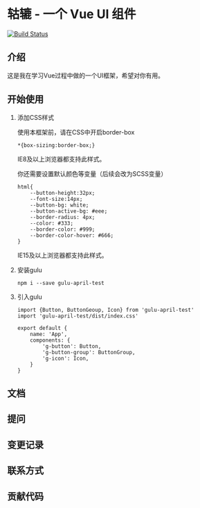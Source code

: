 # 轱辘 - 一个 Vue UI 组件

[![Build Status](https://travis-ci.org/April-cl/gulu-april-demo.svg?branch=main)](https://travis-ci.org/April-cl/gulu-april-demo)

## 介绍

这是我在学习Vue过程中做的一个UI框架，希望对你有用。

## 开始使用

1. 添加CSS样式

    使用本框架前，请在CSS中开启border-box
    
    ```
    *{box-sizing:border-box;}
    ```
    
    IE8及以上浏览器都支持此样式。
    
    你还需要设置默认颜色等变量（后续会改为SCSS变量）
    
    ```
    html{
        --button-height:32px;
        --font-size:14px;
        --button-bg: white;
        --button-active-bg: #eee;
        --border-radius: 4px;
        --color: #333;
        --border-color: #999;
        --border-color-hover: #666;
    }
    ```
    
    IE15及以上浏览器都支持此样式。

2. 安装gulu
   
    ```
   npm i --save gulu-april-test
    ```

3. 引入gulu
    ```
    import {Button, ButtonGeoup, Icon} from 'gulu-april-test'
    import 'gulu-april-test/dist/index.css'
    
    export default {
        name: 'App',
        components: {
            'g-button': Button,
            'g-button-group': ButtonGroup,
            'g-icon': Icon,
        }
    }
    ```

## 文档

## 提问

## 变更记录

## 联系方式

## 贡献代码
